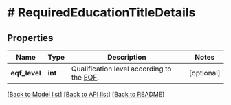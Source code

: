 # # RequiredEducationTitleDetails

## Properties

Name | Type | Description | Notes
------------ | ------------- | ------------- | -------------
**eqf_level** | **int** | Qualification level according to the [EQF](https://en.wikipedia.org/wiki/European_Qualifications_Framework). | [optional]

[[Back to Model list]](../../README.md#models) [[Back to API list]](../../README.md#endpoints) [[Back to README]](../../README.md)
